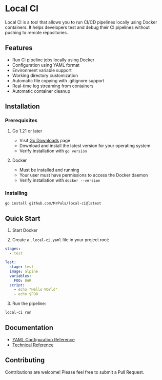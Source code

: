 # Local CI 

Local CI  is a tool that allows you to run CI/CD pipelines locally using Docker containers. It helps developers test and debug their CI pipelines without pushing to remote repositories.

## Features

- Run CI pipeline jobs locally using Docker
- Configuration using YAML format
- Environment variable support
- Working directory customization
- Automatic file copying with .gitignore support
- Real-time log streaming from containers
- Automatic container cleanup

## Installation

### Prerequisites

1. Go 1.21 or later
    - Visit [Go Downloads](https://golang.org/dl/) page
    - Download and install the latest version for your operating system
    - Verify installation with `go version`

2. Docker
    - Must be installed and running
    - Your user must have permissions to access the Docker daemon
    - Verify installation with `docker --version`

### Installing

```bash
go install github.com/MrPuls/local-ci@latest
```

## Quick Start

1. Start Docker

2. Create a `.local-ci.yaml` file in your project root:

```yaml
stages:
  - test

Test:
  stage: test
  image: alpine
  variables:
    FOO: BAR
  script:
    - echo "Hello World"
    - echo $FOO
```

3. Run the pipeline:

```bash
local-ci run
```

## Documentation

- [YAML Configuration Reference](docs/yaml-reference.md)
- [Technical Reference](docs/tech-reference.md)

## Contributing

Contributions are welcome! Please feel free to submit a Pull Request.
